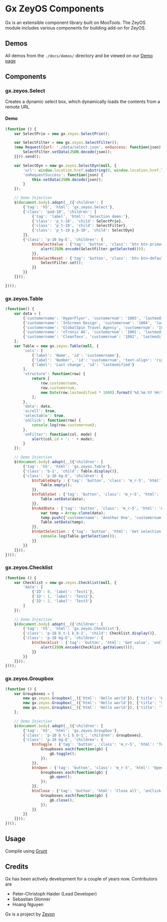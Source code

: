 Gx ZeyOS Components
===================

Gx is an extensible component library built on MooTools. The ZeyOS module includes various components for building add-on for ZeyOS.


Demos
-----

All demos from the `./docs/demos/` directory and be viewed on our [Demo page](http://gx.zeyon.net/zeyos/)


Components
----------

### gx.zeyos.Select ###

Creates a dynamic select box, which dynamically loads the contents from a remote URL

#### Demo ####

```js
(function () {
	var SelectPrio = new gx.zeyos.SelectPrio();

	var SelectFilter = new gx.zeyos.SelectFilter();
	(new Request({url: './data/select.json', onSuccess: function(json) {
		SelectFilter.setData(JSON.decode(json));
	}})).send();

	var SelectDyn = new gx.zeyos.SelectDyn(null, {
		'url': window.location.href.substring(0, window.location.href.lastIndexOf("/")+1) + 'data/select.php',
		'onRequestSuccess': function(json) {
			this.setData(JSON.decode(json));
		}
	});

	// Demo Injection
	$(document.body).adopt(__({'children': [
		{'tag': 'h5', 'html': 'gx.zeyos.Select'},
		{'class': 'pad-10', 'children': [
			{'tag': 'label', 'html': 'Selection demo:'},
			{'class': 'p_t-10', 'child': SelectPrio},
			{'class': 'p_t-10', 'child': SelectFilter},
			{'class': 'p_t-10 p_b-10', 'child': SelectDyn}
		]},
		{'class': 'p-10 bg-E', 'children': {
			btnSelectValue : {'tag': 'button', 'class': 'btn btn-primary', 'html': 'Get selection', 'onClick': function() {
				alert(JSON.encode(SelectFilter.getSelected()));
			}},
			btnSelectReset : {'tag': 'button', 'class': 'btn btn-default', 'html': 'Reset', 'onClick': function() {
				SelectFilter.set();
			}}
		}}
	]}));

})();

```

### gx.zeyos.Table ###

```js
(function() {
	var data = [
		{'customername': 'HyperFlyer', 'customernum': '1003', 'lastmodified': '1220454105'},
		{'customername': 'InScreen Design', 'customernum': '1004', 'lastmodified': '1220454283'},
		{'customername': 'GlobalSpin Travel Agency', 'customernum': '1005', 'lastmodified': '1220454466'},
		{'customername': 'nTronic AG', 'customernum': '1001', 'lastmodified': '1220453517'},
		{'customername': 'CleanTexx', 'customernum': '1002', 'lastmodified': '1220454105'},
	];
	var Table = new gx.zeyos.Table(null, {
		'cols': [
			{'label': 'Name', 'id': 'customername'},
			{'label': 'Number', 'id': 'customernum', 'text-align': 'right'},
			{'label': 'Last change', 'id': 'lastmodified'}
		],
		'structure': function(row) {
			return [
				row.customername,
				row.customernum,
				new Date(row.lastmodified * 1000).format('%d.%m.%Y %H:%M')
			];
		},
		'data': data,
		'scroll': true,
		'selectable': true,
		'onClick': function(row) {
			console.log(row.customernum);
		},
		'onFilter': function(col, mode) {
			alert(col.id + ': ' + mode);
		}
	});

	// Demo Injection
	$(document.body).adopt(__({'children': [
		{'tag': 'h5', 'html': 'gx.zeyos.Table'},
		{'class': 'b-1', 'child': Table.display()},
		{'class': 'p-10 bg-E', 'children': {
			btnTableEmpty : {'tag': 'button', 'class': 'm_r-5', 'html': 'Empty', 'onClick': function() {
				Table.empty();
			}},
			btnTableSet : {'tag': 'button', 'class': 'm_r-5', 'html': 'Set data', 'onClick': function() {
				Table.setData(data);
			}},
			btnAddData : {'tag': 'button', 'class': 'm_r-5', 'html': 'Add data', 'onClick': function() {
				var temp = Array.clone(data);
				temp.push({'customername': 'Another One', 'customernum': '1003943295792836012345719837632809467', 'lastmodified': '1220454105'});
				Table.setData(temp);
			}},
			btnGetSelection : {'tag': 'button', 'html': 'Get selection', 'onClick': function() {
				console.log(Table.getSelection());
			}}
		}}
	]}));
})();

```

### gx.zeyos.Checklist ###

```js
(function () {
	var Checklist = new gx.zeyos.Checklist(null, {
		'data': [
			{'ID': 0, 'label': 'Test1'},
			{'ID': 1, 'label': 'Test2'},
			{'ID': 2, 'label': 'Test3'}
		]
	});

	// Demo Injection
	$(document.body).adopt(__({'children': [
		{'tag': 'h5', 'html': 'gx.zeyos.Checklist'},
		{'class': 'p-10 b_t-1 b_b-1', 'child': Checklist.display()},
		{'class': 'p-10 bg-E', 'children': {
			btnChecklist : {'tag': 'button', 'html': 'Get value', 'onClick': function() {
				alert(JSON.encode(Checklist.getValues()));
			}}
		}}
	]}));
})();

```

### gx.zeyos.Groupbox ###

```js
(function () {
	var Groupboxes = [
		new gx.zeyos.Groupbox(__({'html': 'Hello world'}), {'title': 'First Groupbox', 'open': true}),
		new gx.zeyos.Groupbox(__({'html': 'Hello world'}), {'title': 'Second Groupbox'}),
		new gx.zeyos.Groupbox(__({'html': 'Hello world'}), {'title': 'Third'})
	];

	// Demo Injection
	$(document.body).adopt(__({'children': [
		{'tag': 'h5', 'html': 'gx.zeyos.Groupbox'},
		{'class': 'p-10 b_t-1 b_b-1', 'children': Groupboxes},
		{'class': 'p-10 bg-E', 'children': {
			btnToggle : {'tag': 'button', 'class': 'm_r-5', 'html': 'Toggle all', 'onClick': function() {
				Groupboxes.each(function(gb) {
					gb.toggle();
				});
			}},
			btnOpen : {'tag': 'button', 'class': 'm_r-5', 'html': 'Open all', 'onClick': function() {
				Groupboxes.each(function(gb) {
					gb.open();
				});
			}},
			btnClose : {'tag': 'button', 'html': 'Close all', 'onClick': function() {
				Groupboxes.each(function(gb) {
					gb.close();
				});
			}}
		}}
	]}));
})();

```


Usage
-----

Compile using [Grunt](http://gruntjs.com/)


Credits
-------

Gx has been actively development for a couple of years now. Contributors are

 * Peter-Christoph Haider (Lead Developer)
 * Sebastian Glonner
 * Hoang Nguyen

Gx is a project by [Zeyon](http://www.zeyon.net)
